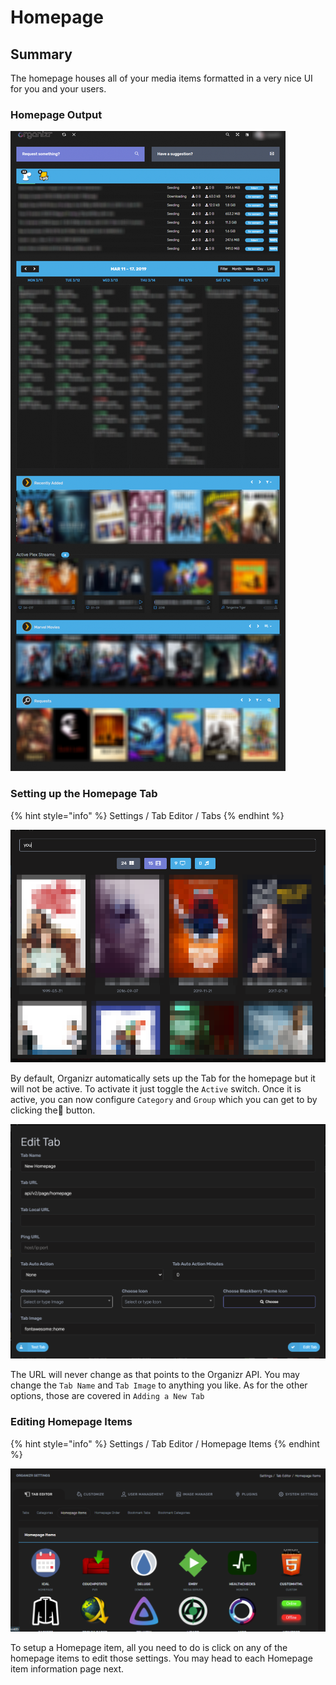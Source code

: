 # Homepage

## Summary

The homepage houses all of your media items formatted in a very nice UI for you and your users.

### Homepage Output

![](../../.gitbook/assets/image%20%2824%29.png)

### Setting up the Homepage Tab

{% hint style="info" %}
Settings / Tab Editor / Tabs
{% endhint %}

![](../../.gitbook/assets/image%20%2819%29.png)

By default, Organizr automatically sets up the Tab for the homepage but it will not be active.  To activate it just toggle the `Active` switch.  Once it is active, you can now configure `Category` and `Group` which you can get to by clicking the📝 button.

![](../../.gitbook/assets/image%20%2818%29.png)

The URL will never change as that points to the Organizr API.  You may change the `Tab Name` and `Tab Image` to anything you like.  As for the other options, those are covered in `Adding a New Tab`

### Editing Homepage Items

{% hint style="info" %}
Settings / Tab Editor / Homepage Items
{% endhint %}

![](../../.gitbook/assets/image%20%2822%29.png)

To setup a Homepage item, all you need to do is click on any of the homepage items to edit those settings.  You may head to each Homepage item information page next.

